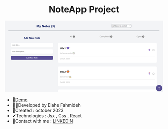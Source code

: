 

<h1 align="center">NoteApp Project</h1>


![demo](https://github.com/Ela-Fhd/NoteApp/blob/main/public/demo/demo.png)

  - &#128204;<a href="https://note-app-lpzv.vercel.app/" >Demo</a>
  - 🙋‍♀️Developed by Elahe Fahmideh
  - 📆Created : october 2023
  - &#x2714;Technologies : Jsx , Css , React 
  - &#128231;Contact with me : <a href="https://www.linkedin.com/in/elahe-fahmideh/">LINKEDIN</a>





